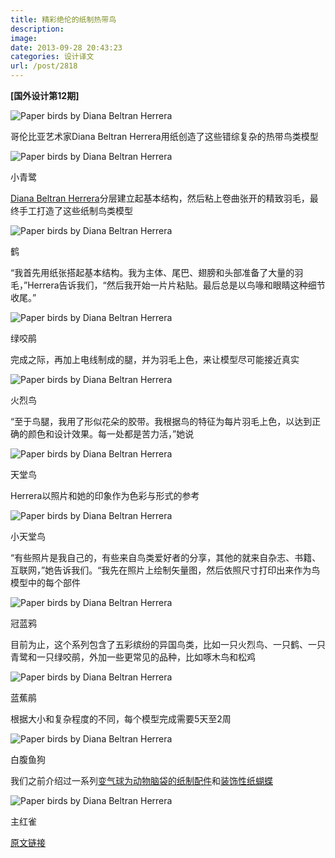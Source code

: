 ```yaml
---
title: 精彩绝伦的纸制热带鸟
description: 
image: 
date: 2013-09-28 20:43:23
categories: 设计译文
url: /post/2818
---
```


**[国外设计第12期]**

![Paper birds by Diana Beltran Herrera](http://static.dezeen.com/uploads/2013/09/dezeen_Paper-birds-by-Diana-Beltran-Herrera_ss_1.jpg)

哥伦比亚艺术家Diana Beltran Herrera用纸创造了这些错综复杂的热带鸟类模型

![Paper birds by Diana Beltran Herrera](http://static.dezeen.com/uploads/2013/09/dezeen_Paper-birds-by-Diana-Beltran-Herrera_3a.jpg)

小青鹭

[Diana Beltran Herrera](http://www.dianabeltranherrera.com/)分层建立起基本结构，然后粘上卷曲张开的精致羽毛，最终手工打造了这些纸制鸟类模型

![Paper birds by Diana Beltran Herrera](http://static.dezeen.com/uploads/2013/09/dezeen_Paper-birds-by-Diana-Beltran-Herrera_1.jpg)

鹤

“我首先用纸张搭起基本结构。我为主体、尾巴、翅膀和头部准备了大量的羽毛，”Herrera告诉我们，“然后我开始一片片粘贴。最后总是以鸟喙和眼睛这种细节收尾。”

![Paper birds by Diana Beltran Herrera](http://static.dezeen.com/uploads/2013/09/dezeen_Paper-birds-by-Diana-Beltran-Herrera_4.jpg)

绿咬鹃

完成之际，再加上电线制成的腿，并为羽毛上色，来让模型尽可能接近真实

![Paper birds by Diana Beltran Herrera](http://static.dezeen.com/uploads/2013/09/dezeen_Paper-birds-by-Diana-Beltran-Herrera_2.jpg)

火烈鸟

“至于鸟腿，我用了形似花朵的胶带。我根据鸟的特征为每片羽毛上色，以达到正确的颜色和设计效果。每一处都是苦力活，”她说

![Paper birds by Diana Beltran Herrera](http://static.dezeen.com/uploads/2013/09/dezeen_Paper-birds-by-Diana-Beltran-Herrera_7.jpg)

天堂鸟

Herrera以照片和她的印象作为色彩与形式的参考

![Paper birds by Diana Beltran Herrera](http://static.dezeen.com/uploads/2013/09/dezeen_Paper-birds-by-Diana-Beltran-Herrera_5.jpg)

小天堂鸟

“有些照片是我自己的，有些来自鸟类爱好者的分享，其他的就来自杂志、书籍、互联网，”她告诉我们。“我先在照片上绘制矢量图，然后依照尺寸打印出来作为鸟模型中的每个部件

![Paper birds by Diana Beltran Herrera](http://static.dezeen.com/uploads/2013/09/dezeen_Paper-birds-by-Diana-Beltran-Herrera_10.jpg)

冠蓝鸦

目前为止，这个系列包含了五彩缤纷的异国鸟类，比如一只火烈鸟、一只鹤、一只青鹭和一只绿咬鹃，外加一些更常见的品种，比如啄木鸟和松鸡

![Paper birds by Diana Beltran Herrera](http://static.dezeen.com/uploads/2013/09/dezeen_Paper-birds-by-Diana-Beltran-Herrera_6.jpg)

蓝蕉鹃

根据大小和复杂程度的不同，每个模型完成需要5天至2周

![Paper birds by Diana Beltran Herrera](http://static.dezeen.com/uploads/2013/09/dezeen_Paper-birds-by-Diana-Beltran-Herrera_9.jpg)

白腹鱼狗

我们之前介绍过一系列[变气球为动物脑袋的纸制配件](http://www.dezeen.com/2011/08/18/air-heads-by-hector-serrano/)和[装饰性纸蝴蝶](http://www.dezeen.com/2010/11/03/papillons-graphiques-by-chris-waind/)

![Paper birds by Diana Beltran Herrera](http://static.dezeen.com/uploads/2013/09/dezeen_Paper-birds-by-Diana-Beltran-Herrera_8.jpg)

主红雀

[原文链接](http://www.dezeen.com/2013/09/26/paper-birds-by-diana-beltran-herrera/)